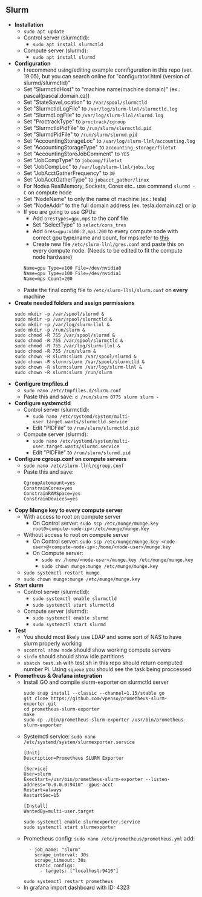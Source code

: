 ## Slurm
- **Installation**
    - `sudo apt update`
    - Control server (slurmctld):
        - `sudo apt install slurmctld`
    - Compute server (slurmd):
        - `sudo apt install slurmd`
- **Configuration**
    - I recommend using/editing example connfiguration in this repo (ver. 19.05), but you can search online for "configurator.html (version of slurmd/slurmctld)"
    - Set "SlurmctldHost" to "machine name(machine domain)" (ex.: pascal(pascal.domain.cz))
    - Set "StateSaveLocation" to `/var/spool/slurmctld`
    - Set "SlurmctldLogFile" to `/var/log/slurm-llnl/slurmctld.log`
    - Set "SlurmdLogFile" to `/var/log/slurm-llnl/slurmd.log`
    - Set "ProctrackType" to `proctrack/cgroup`
    - Set "SlurmctldPidFile" to `/run/slurm/slurmctld.pid`
    - Set "SlurmdPidFile" to `/run/slurm/slurmd.pid`
    - Set "AccountingStorageLoc" to `/var/log/slurm-llnl/accounting.log`
    - Set "AccountingStorageType" to `accounting_storage/filetxt`
    - Set "AccountingStoreJobComment" to `YES`
    - Set "JobCompType" to `jobcomp/filetxt`
    - Set "JobCompLoc" to `/var/log/slurm-llnl/jobs.log`
    - Set "JobAcctGatherFrequency" to `30`
    - Set "JobAcctGatherType" to `jobacct_gather/linux`
    - For Nodes RealMemory, Sockets, Cores etc.. use command `slurmd -C` on compute node
    - Set "NodeName" to only the name of machine (ex.: tesla)
    - Set "NodeAddr" to the full domain address (ex. tesla.domain.cz) or ip
    - If you are going to use GPUs:
        - Add `GresTypes=gpu,mps` to the conf file
        - Set "SelectType" to `select/cons_tres`
        - Add `Gres=gpu:v100:2,mps:200` to every compute node with correct gpu type/name and count, for mps refer to [this](https://slurm.schedmd.com/gres.html#MPS_Management)
        - Create new file `/etc/slurm-llnl/gres.conf` and paste this on every compute node. (Needs to be edited to fit the compute node hardware)
        ```
        Name=gpu Type=v100 File=/dev/nvidia0
        Name=gpu Type=v100 File=/dev/nvidia1
        Name=mps Count=200
        ```
    - Paste the final config file to `/etc/slurm-llnl/slurm.conf` on **every** machine
- **Create needed folders and assign permissions**
    ```
    sudo mkdir -p /var/spool/slurmd &
    sudo mkdir -p /var/spool/slurmctld &
    sudo mkdir -p /var/log/slurm-llnl &
    sudo mkdir -p /run/slurm &
    sudo chmod -R 755 /var/spool/slurmd &
    sudo chmod -R 755 /var/spool/slurmctld &
    sudo chmod -R 755 /var/log/slurm-llnl &
    sudo chmod -R 755 /run/slurm &
    sudo chown -R slurm:slurm /var/spool/slurmd &
    sudo chown -R slurm:slurm /var/spool/slurmctld &
    sudo chown -R slurm:slurm /var/log/slurm-llnl &
    sudo chown -R slurm:slurm /run/slurm
    ```
- **Configure tmpfiles.d**
    - `sudo nano /etc/tmpfiles.d/slurm.conf`
    - Paste this and save: `d /run/slurm 0775 slurm slurm -`
- **Configure systemctld**
    - Control server (slurmctld):
        - `sudo nano /etc/systemd/system/multi-user.target.wants/slurmctld.service`
        - Edit "PIDFile" to `/run/slurm/slurmctld.pid`
    - Compute server (slurmd):
        - `sudo nano /etc/systemd/system/multi-user.target.wants/slurmd.service`
        - Edit "PIDFile" to `/run/slurm/slurmd.pid`
- **Configure cgroup.conf on compute servers**
    - `sudo nano /etc/slurm-llnl/cgroup.conf`
    - Paste this and save:
        ```
        CgroupAutomount=yes
        ConstrainCores=yes
        ConstrainRAMSpace=yes
        ConstrainDevices=yes
        ```
- **Copy Munge key to every compute server**
    - With access to root on compute server
        - On Control server: `sudo scp /etc/munge/munge.key root@<compute-node-ip>:/etc/munge/munge.key`
    - Without access to root on compute server
        - On Control server: `sudo scp /etc/munge/munge.key <node-user>@<compute-node-ip>:/home/<node-user>/munge.key`
        - On Compute server:
            - `sudo mv /home/<node-user>/munge.key /etc/munge/munge.key`
            - `sudo chown munge:munge /etc/munge/munge.key`
    - `sudo systemctl restart munge`
    - `sudo chown munge:munge /etc/munge/munge.key`
- **Start slurm**
    - Control server (slurmctld):
        - `sudo systemctl enable slurmctld`
        - `sudo systemctl start slurmctld`
    - Compute server (slurmd):
        - `sudo systemctl enable slurmd`
        - `sudo systemctl start slurmd`
- **Test**
    - You should most likely use LDAP and some sort of NAS to have slurm properly working
    - `scontrol show node` should show working compute servers
    - `sinfo` should should show idle partitions
    - `sbatch test.sh` with test.sh in this repo should return computed number Pi. Using `squeue` you should see the task being proccessed
- **Prometheus & Grafana integration**
    - Install GO and compile slurm-exporter on slurmctld server
        ```
        sudo snap install --classic --channel=1.15/stable go
        git clone https://github.com/vpenso/prometheus-slurm-exporter.git
        cd prometheus-slurm-exporter
        make
        sudo cp ./bin/prometheus-slurm-exporter /usr/bin/prometheus-slurm-exporter
        ```
    - Systemctl service: `sudo nano /etc/systemd/system/slurmexporter.service`
        ```
        [Unit]
        Description=Prometheus SLURM Exporter

        [Service]
        User=slurm
        ExecStart=/usr/bin/prometheus-slurm-exporter --listen-address="0.0.0.0:9410" -gpus-acct
        Restart=always
        RestartSec=15

        [Install]
        WantedBy=multi-user.target
        ```
        ```
        sudo systemctl enable slurmexporter.service
        sudo systemctl start slurmexporter
        ```
    - Prometheus config: `sudo nano /etc/prometheus/prometheus.yml` add:
        ```
          - job_name: "slurm"
            scrape_interval: 30s
            scrape_timeout: 30s
            static_configs:
              - targets: ["localhost:9410"]
        ```
        `sudo systemctl restart prometheus`
     - In grafana import dashboard with ID: 4323
